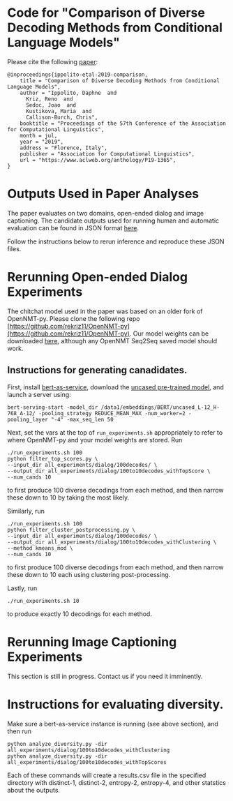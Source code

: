 # Code for "Comparison of Diverse Decoding Methods from Conditional Language Models"

Please cite the following [paper](https://arxiv.org/pdf/1904.02767.pdf):
```
@inproceedings{ippolito-etal-2019-comparison,
    title = "Comparison of Diverse Decoding Methods from Conditional Language Models",
    author = "Ippolito, Daphne  and
      Kriz, Reno  and
      Sedoc, Joao  and
      Kustikova, Maria  and
      Callison-Burch, Chris",
    booktitle = "Proceedings of the 57th Conference of the Association for Computational Linguistics",
    month = jul,
    year = "2019",
    address = "Florence, Italy",
    publisher = "Association for Computational Linguistics",
    url = "https://www.aclweb.org/anthology/P19-1365",
}
```

# Outputs Used in Paper Analyses
The paper evaluates on two domains, open-ended dialog and image captioning. The candidate outputs used for running human and automatic evaluation can be found in JSON format [here](https://github.com/rekriz11/DeDiv/tree/master/all_experiments).

Follow the instructions below to rerun inference and reproduce these JSON files.

# Rerunning Open-ended Dialog Experiments
The chitchat model used in the paper was based on an older fork of OpenNMT-py. Please clone the following repo [https://github.com/rekriz11/OpenNMT-py](https://github.com/rekriz11/OpenNMT-py). Our model weights can be downloaded [here](https://drive.google.com/file/d/16CDw7NS7D4eEq57dPZm2dxSUiBfi0Vpr/view?usp=sharing), although any OpenNMT Seq2Seq saved model should work. 

## Instructions for generating canadidates.

First, install [bert-as-service](https://github.com/hanxiao/bert-as-service), download the [uncased pre-trained model](https://storage.googleapis.com/bert_models/2018_11_23/multi_cased_L-12_H-768_A-12.zip), and launch a server using:
```
bert-serving-start -model_dir /data1/embeddings/BERT/uncased_L-12_H-768_A-12/ -pooling_strategy REDUCE_MEAN_MAX -num_worker=2 -pooling_layer "-4" -max_seq_len 50
```

Next, set the vars at the top of `run_experiments.sh` appropriately to refer to where OpenNMT-py and your model weights are stored.
Run 
```
./run_experiments.sh 100
python filter_top_scores.py \
--input_dir all_experiments/dialog/100decodes/ \
--output_dir all_experiments/dialog/100to10decodes_withTopScore \
--num_cands 10
```
to first produce 100 diverse decodings from each method, and then narrow these down to 10 by taking the most likely.

Similarly, run
```
./run_experiments.sh 100
python filter_cluster_postprocessing.py \
--input_dir all_experiments/dialog/100decodes/ \
--output_dir all_experiments/dialog/100to10decodes_withClustering \
--method kmeans_mod \
--num_cands 10
```
to first produce 100 diverse decodings from each method, and then narrow these down to 10 each using clustering post-processing.

Lastly, run
```
./run_experiments.sh 10
```
to produce exactly 10 decodings for each method.

# Rerunning Image Captioning Experiments
This section is still in progress. Contact us if you need it imminently. 

# Instructions for evaluating diversity.
Make sure a bert-as-service instance is running (see above section), and then run 
```
python analyze_diversity.py -dir all_experiments/dialog/100to10decodes_withClustering
python analyze_diversity.py -dir all_experiments/dialog/100to10decodes_withTopScores
```
Each of these commands will create a results.csv file in the specified directory with distinct-1, distinct-2, entropy-2, entropy-4, and other statstics about the outputs.
